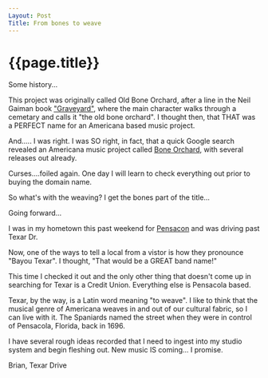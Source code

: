 ```yaml
---
Layout: Post
Title: From bones to weave
---
```

{{page.title}}
===
Some history...

This project was originally called Old Bone Orchard, after a line in the Neil Gaiman book ["Graveyard"](http://www.amazon.com/gp/product/B0011UJM48/ref=dp-kindle-redirect?ie=UTF8&btkr=1), where the main character walks through a cemetary and calls it "the old bone orchard". I thought then, that THAT was a PERFECT name for an Americana based music project.

And..... I was right. I was SO right, in fact, that a quick Google search revealed an Americana music project called [Bone Orchard](http://www.boneorchardmusic.com/), with several releases out already.

Curses....foiled again. One day I will learn to check everything out prior to buying the domain name.

So what's with the weaving? I get the bones part of the title...


Going forward...


I was in my hometown this past weekend for [Pensacon](http://www.pensacon.com) and was driving past Texar Dr.

Now, one of the ways to tell a local from a vistor is how they pronounce "Bayou Texar". I thought, "That would be a GREAT band name!"

This time I checked it out and the only other thing that doesn't come up in searching for Texar is a Credit Union. Everything else is Pensacola based.

Texar, by the way, is a Latin word meaning "to weave". I like to think that the musical genre of Americana weaves in and out of our cultural fabric, so I can live with it. The Spaniards named the street when they were in control of Pensacola, Florida, back in 1696.

I have several rough ideas recorded that I need to ingest into my studio system and begin fleshing out. New music IS coming... I promise.

Brian, Texar Drive


